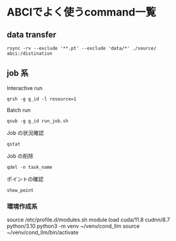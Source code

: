 # ABCIでよく使うcommand一覧

## data transfer
```/bin/bash
rsync -rv --exclude '**.pt' --exclude 'data/*' ./source/ abci:/distination
```
## job 系
Interactive run
```
qrsh -g g_id -l resource=1
```

Batch run
```
qsub -g g_id run_job.sh
```

Job の状況確認
```
qstat
```

Job の削除
```
qdel -n task_name
```

ポイントの確認
```
show_point
```

### 環境作成系

source /etc/profile.d/modules.sh
module load cuda/11.8 cudnn/8.7 python/3.10
python3 -m venv ~/venv/cond_llm
source ~/venv/cond_llm/bin/activate
